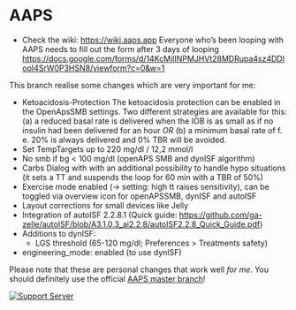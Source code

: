 # AAPS
* Check the wiki: https://wiki.aaps.app
Everyone who’s been looping with AAPS needs to fill out the form after 3 days of looping  https://docs.google.com/forms/d/14KcMjlINPMJHVt28MDRupa4sz4DDIooI4SrW0P3HSN8/viewform?c=0&w=1

This branch realise some changes which are very important for me:
* Ketoacidosis-Protection
  The ketoacidosis protection can be enabled in the OpenApsSMB settings. Two different strategies 
  are available for this:<br />
  (a) a reduced basal rate is delivered when the IOB is as small as if no insulin had been delivered for an hour _OR_
  (b) a minimum basal rate of f. e. 20% is always delivered and 0% TBR will be avoided.
* Set TempTargets up to 220 mg/dl / 12,2 mmol/l
* No smb if bg < 100 mg/dl (openAPS SMB and dynISF algorithm)
* Carbs Dialog with with an additional possibility to handle hypo situations (it sets a 
  TT and suspends the loop for 60 min with a TBR of 50%)
* Exercise mode enabled (-> setting: high tt raises sensitivity), can be toggled via overview icon for openAPSSMB, dynISF and autoISF
* Layout corrections for small devices like Jelly
* Integration of autoISF 2.2.8.1 (Quick guide: https://github.com/ga-zelle/autoISF/blob/A3.1.0.3_ai2.2.8/autoISF2.2.8_Quick_Guide.pdf)
* Additions to dynISF:
  - LGS threshold (65-120 mg/dl; Preferences > Treatments safety)
* engineering_mode: enabled (to use dynISF)

Please note that these are personal changes that work well _for me_. You should definitely use the official [AAPS master branch](https://github.com/nightscout/AndroidAPS/tree/master)!

[![Support Server](https://img.shields.io/discord/629952586895851530.svg?label=Discord&logo=Discord&colorB=7289da&style=for-the-badge)](https://discord.gg/4fQUWHZ4Mw)